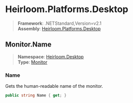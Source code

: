 # Heirloom.Platforms.Desktop

> **Framework**: .NETStandard,Version=v2.1  
> **Assembly**: [Heirloom.Platforms.Desktop][0]  

## Monitor.Name

> **Namespace**: [Heirloom.Desktop][0]  
> **Type**: [Monitor][1]  

### Name

Gets the human-readable name of the monitor.

```cs
public string Name { get; }
```

[0]: ../../../Heirloom.Platforms.Desktop.md
[1]: ../Monitor.md
